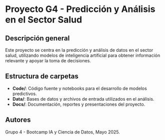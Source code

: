 # Proyecto G4 - Predicción y Análisis en el Sector Salud

## Descripción general
Este proyecto se centra en la predicción y análisis de datos en el sector salud, utilizando modelos de inteligencia artificial para obtener información relevante y apoyar la toma de decisiones.

## Estructura de carpetas
- **Code/**: Código fuente y notebooks para el desarrollo de modelos predictivos.
- **Data/**: Bases de datos y archivos de entrada utilizados en el análisis.
- **Docs/**: Documentación, reportes y presentaciones del proyecto.

## Autores
Grupo 4 - Bootcamp IA y Ciencia de Datos, Mayo 2025. 
